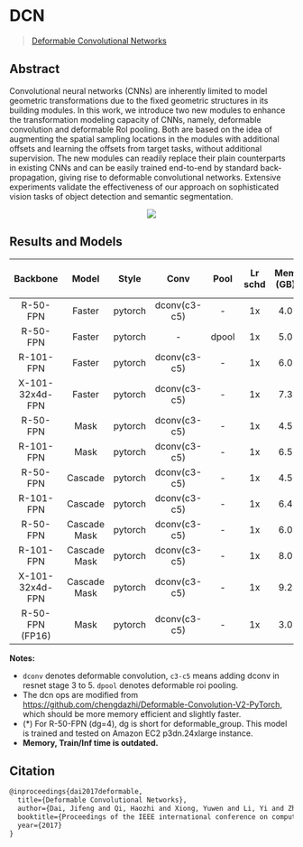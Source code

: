 # DCN

> [Deformable Convolutional Networks](https://arxiv.org/abs/1703.06211)

<!-- [ALGORITHM] -->

## Abstract

Convolutional neural networks (CNNs) are inherently limited to model geometric transformations due to the fixed geometric structures in its building modules. In this work, we introduce two new modules to enhance the transformation modeling capacity of CNNs, namely, deformable convolution and deformable RoI pooling. Both are based on the idea of augmenting the spatial sampling locations in the modules with additional offsets and learning the offsets from target tasks, without additional supervision. The new modules can readily replace their plain counterparts in existing CNNs and can be easily trained end-to-end by standard back-propagation, giving rise to deformable convolutional networks. Extensive experiments validate the effectiveness of our approach on sophisticated vision tasks of object detection and semantic segmentation.

<div align=center>
<img src="https://user-images.githubusercontent.com/40661020/143876246-c4985e25-e286-4511-9b7c-97af2857461e.png"/>
</div>

## Results and Models

|    Backbone     |    Model     |  Style  |     Conv     | Pool  | Lr schd | Mem (GB) | Inf time (fps) | box AP | mask AP |                               Config                                |                                                                                                                                                                                       Download                                                                                                                                                                                       |
| :-------------: | :----------: | :-----: | :----------: | :---: | :-----: | :------: | :------------: | :----: | :-----: | :-----------------------------------------------------------------: | :----------------------------------------------------------------------------------------------------------------------------------------------------------------------------------------------------------------------------------------------------------------------------------------------------------------------------------------------------------------------------------: |
|    R-50-FPN     |    Faster    | pytorch | dconv(c3-c5) |   -   |   1x    |   4.0    |      17.8      |  41.3  |         |       [config](./faster-rcnn_r50-dconv-c3-c5_fpn_1x_coco.py)        |                      [model](https://pub-ed9ed750ddcc469da251e2d1a2cea382.r2.dev/mmdetection/v2.0/dcn/faster_rcnn_r50_fpn_dconv_c3-c5_1x_coco/faster_rcnn_r50_fpn_dconv_c3-c5_1x_coco_20200130-d68aed1e.pth) \| [log](https://pub-ed9ed750ddcc469da251e2d1a2cea382.r2.dev/mmdetection/v2.0/dcn/faster_rcnn_r50_fpn_dconv_c3-c5_1x_coco/faster_rcnn_r50_fpn_dconv_c3-c5_1x_coco_20200130_212941.log.json)                       |
|    R-50-FPN     |    Faster    | pytorch |      -       | dpool |   1x    |   5.0    |      17.2      |  38.9  |         |          [config](./faster-rcnn_r50_fpn_dpool_1x_coco.py)           |                                  [model](https://pub-ed9ed750ddcc469da251e2d1a2cea382.r2.dev/mmdetection/v2.0/dcn/faster_rcnn_r50_fpn_dpool_1x_coco/faster_rcnn_r50_fpn_dpool_1x_coco_20200307-90d3c01d.pth) \| [log](https://pub-ed9ed750ddcc469da251e2d1a2cea382.r2.dev/mmdetection/v2.0/dcn/faster_rcnn_r50_fpn_dpool_1x_coco/faster_rcnn_r50_fpn_dpool_1x_coco_20200307_203250.log.json)                                   |
|    R-101-FPN    |    Faster    | pytorch | dconv(c3-c5) |   -   |   1x    |   6.0    |      12.5      |  42.7  |         |       [config](./faster-rcnn_r101-dconv-c3-c5_fpn_1x_coco.py)       |                    [model](https://pub-ed9ed750ddcc469da251e2d1a2cea382.r2.dev/mmdetection/v2.0/dcn/faster_rcnn_r101_fpn_dconv_c3-c5_1x_coco/faster_rcnn_r101_fpn_dconv_c3-c5_1x_coco_20200203-1377f13d.pth) \| [log](https://pub-ed9ed750ddcc469da251e2d1a2cea382.r2.dev/mmdetection/v2.0/dcn/faster_rcnn_r101_fpn_dconv_c3-c5_1x_coco/faster_rcnn_r101_fpn_dconv_c3-c5_1x_coco_20200203_230019.log.json)                     |
| X-101-32x4d-FPN |    Faster    | pytorch | dconv(c3-c5) |   -   |   1x    |   7.3    |      10.0      |  44.5  |         |    [config](./faster-rcnn_x101-32x4d-dconv-c3-c5_fpn_1x_coco.py)    |        [model](https://pub-ed9ed750ddcc469da251e2d1a2cea382.r2.dev/mmdetection/v2.0/dcn/faster_rcnn_x101_32x4d_fpn_dconv_c3-c5_1x_coco/faster_rcnn_x101_32x4d_fpn_dconv_c3-c5_1x_coco_20200203-4f85c69c.pth) \| [log](https://pub-ed9ed750ddcc469da251e2d1a2cea382.r2.dev/mmdetection/v2.0/dcn/faster_rcnn_x101_32x4d_fpn_dconv_c3-c5_1x_coco/faster_rcnn_x101_32x4d_fpn_dconv_c3-c5_1x_coco_20200203_001325.log.json)         |
|    R-50-FPN     |     Mask     | pytorch | dconv(c3-c5) |   -   |   1x    |   4.5    |      15.4      |  41.8  |  37.4   |        [config](./mask-rcnn_r50-dconv-c3-c5_fpn_1x_coco.py)         |                          [model](https://pub-ed9ed750ddcc469da251e2d1a2cea382.r2.dev/mmdetection/v2.0/dcn/mask_rcnn_r50_fpn_dconv_c3-c5_1x_coco/mask_rcnn_r50_fpn_dconv_c3-c5_1x_coco_20200203-4d9ad43b.pth) \| [log](https://pub-ed9ed750ddcc469da251e2d1a2cea382.r2.dev/mmdetection/v2.0/dcn/mask_rcnn_r50_fpn_dconv_c3-c5_1x_coco/mask_rcnn_r50_fpn_dconv_c3-c5_1x_coco_20200203_061339.log.json)                           |
|    R-101-FPN    |     Mask     | pytorch | dconv(c3-c5) |   -   |   1x    |   6.5    |      11.7      |  43.5  |  38.9   |        [config](./mask-rcnn_r101-dconv-c3-c5_fpn_1x_coco.py)        |                        [model](https://pub-ed9ed750ddcc469da251e2d1a2cea382.r2.dev/mmdetection/v2.0/dcn/mask_rcnn_r101_fpn_dconv_c3-c5_1x_coco/mask_rcnn_r101_fpn_dconv_c3-c5_1x_coco_20200216-a71f5bce.pth) \| [log](https://pub-ed9ed750ddcc469da251e2d1a2cea382.r2.dev/mmdetection/v2.0/dcn/mask_rcnn_r101_fpn_dconv_c3-c5_1x_coco/mask_rcnn_r101_fpn_dconv_c3-c5_1x_coco_20200216_191601.log.json)                         |
|    R-50-FPN     |   Cascade    | pytorch | dconv(c3-c5) |   -   |   1x    |   4.5    |      14.6      |  43.8  |         |       [config](./cascade-rcnn_r50-dconv-c3-c5_fpn_1x_coco.py)       |                    [model](https://pub-ed9ed750ddcc469da251e2d1a2cea382.r2.dev/mmdetection/v2.0/dcn/cascade_rcnn_r50_fpn_dconv_c3-c5_1x_coco/cascade_rcnn_r50_fpn_dconv_c3-c5_1x_coco_20200130-2f1fca44.pth) \| [log](https://pub-ed9ed750ddcc469da251e2d1a2cea382.r2.dev/mmdetection/v2.0/dcn/cascade_rcnn_r50_fpn_dconv_c3-c5_1x_coco/cascade_rcnn_r50_fpn_dconv_c3-c5_1x_coco_20200130_220843.log.json)                     |
|    R-101-FPN    |   Cascade    | pytorch | dconv(c3-c5) |   -   |   1x    |   6.4    |      11.0      |  45.0  |         |      [config](./cascade-rcnn_r101-dconv-c3-c5_fpn_1x_coco.py)       |                  [model](https://pub-ed9ed750ddcc469da251e2d1a2cea382.r2.dev/mmdetection/v2.0/dcn/cascade_rcnn_r101_fpn_dconv_c3-c5_1x_coco/cascade_rcnn_r101_fpn_dconv_c3-c5_1x_coco_20200203-3b2f0594.pth) \| [log](https://pub-ed9ed750ddcc469da251e2d1a2cea382.r2.dev/mmdetection/v2.0/dcn/cascade_rcnn_r101_fpn_dconv_c3-c5_1x_coco/cascade_rcnn_r101_fpn_dconv_c3-c5_1x_coco_20200203_224829.log.json)                   |
|    R-50-FPN     | Cascade Mask | pytorch | dconv(c3-c5) |   -   |   1x    |   6.0    |      10.0      |  44.4  |  38.6   |    [config](./cascade-mask-rcnn_r50-dconv-c3-c5_fpn_1x_coco.py)     |          [model](https://pub-ed9ed750ddcc469da251e2d1a2cea382.r2.dev/mmdetection/v2.0/dcn/cascade_mask_rcnn_r50_fpn_dconv_c3-c5_1x_coco/cascade_mask_rcnn_r50_fpn_dconv_c3-c5_1x_coco_20200202-42e767a2.pth) \| [log](https://pub-ed9ed750ddcc469da251e2d1a2cea382.r2.dev/mmdetection/v2.0/dcn/cascade_mask_rcnn_r50_fpn_dconv_c3-c5_1x_coco/cascade_mask_rcnn_r50_fpn_dconv_c3-c5_1x_coco_20200202_010309.log.json)           |
|    R-101-FPN    | Cascade Mask | pytorch | dconv(c3-c5) |   -   |   1x    |   8.0    |      8.6       |  45.8  |  39.7   |    [config](./cascade-mask-rcnn_r101-dconv-c3-c5_fpn_1x_coco.py)    |        [model](https://pub-ed9ed750ddcc469da251e2d1a2cea382.r2.dev/mmdetection/v2.0/dcn/cascade_mask_rcnn_r101_fpn_dconv_c3-c5_1x_coco/cascade_mask_rcnn_r101_fpn_dconv_c3-c5_1x_coco_20200204-df0c5f10.pth) \| [log](https://pub-ed9ed750ddcc469da251e2d1a2cea382.r2.dev/mmdetection/v2.0/dcn/cascade_mask_rcnn_r101_fpn_dconv_c3-c5_1x_coco/cascade_mask_rcnn_r101_fpn_dconv_c3-c5_1x_coco_20200204_134006.log.json)         |
| X-101-32x4d-FPN | Cascade Mask | pytorch | dconv(c3-c5) |   -   |   1x    |   9.2    |                |  47.3  |  41.1   | [config](./cascade-mask-rcnn_x101-32x4d-dconv-c3-c5_fpn_1x_coco.py) | [model](https://pub-ed9ed750ddcc469da251e2d1a2cea382.r2.dev/mmdetection/v2.0/dcn/cascade_mask_rcnn_x101_32x4d_fpn_dconv_c3-c5_1x_coco/cascade_mask_rcnn_x101_32x4d_fpn_dconv_c3-c5_1x_coco-e75f90c8.pth) \| [log](https://pub-ed9ed750ddcc469da251e2d1a2cea382.r2.dev/mmdetection/v2.0/dcn/cascade_mask_rcnn_x101_32x4d_fpn_dconv_c3-c5_1x_coco/cascade_mask_rcnn_x101_32x4d_fpn_dconv_c3-c5_1x_coco-20200606_183737.log.json) |
| R-50-FPN (FP16) |     Mask     | pytorch | dconv(c3-c5) |   -   |   1x    |   3.0    |                |  41.9  |  37.5   |      [config](./mask-rcnn_r50-dconv-c3-c5_fpn_amp-1x_coco.py)       |            [model](https://pub-ed9ed750ddcc469da251e2d1a2cea382.r2.dev/mmdetection/v2.0/fp16/mask_rcnn_r50_fpn_fp16_dconv_c3-c5_1x_coco/mask_rcnn_r50_fpn_fp16_dconv_c3-c5_1x_coco_20210520_180247-c06429d2.pth) \| [log](https://pub-ed9ed750ddcc469da251e2d1a2cea382.r2.dev/mmdetection/v2.0/fp16/mask_rcnn_r50_fpn_fp16_dconv_c3-c5_1x_coco/mask_rcnn_r50_fpn_fp16_dconv_c3-c5_1x_coco_20210520_180247.log.json)            |

**Notes:**

- `dconv` denotes deformable convolution, `c3-c5` means adding dconv in resnet stage 3 to 5. `dpool` denotes deformable roi pooling.
- The dcn ops are modified from https://github.com/chengdazhi/Deformable-Convolution-V2-PyTorch, which should be more memory efficient and slightly faster.
- (\*) For R-50-FPN (dg=4), dg is short for deformable_group. This model is trained and tested on Amazon EC2 p3dn.24xlarge instance.
- **Memory, Train/Inf time is outdated.**

## Citation

```latex
@inproceedings{dai2017deformable,
  title={Deformable Convolutional Networks},
  author={Dai, Jifeng and Qi, Haozhi and Xiong, Yuwen and Li, Yi and Zhang, Guodong and Hu, Han and Wei, Yichen},
  booktitle={Proceedings of the IEEE international conference on computer vision},
  year={2017}
}
```
